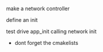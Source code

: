 make a network controller

define an init

test drive app_init calling network init
 - dont forget the cmakelists
 